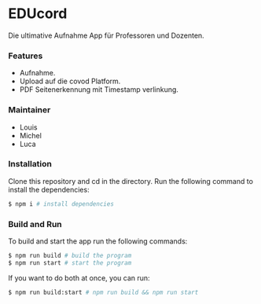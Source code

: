 # EDUcord

Die ultimative Aufnahme App für Professoren und Dozenten.

### Features

-   Aufnahme.
-   Upload auf die covod Platform.
-   PDF Seitenerkennung mit Timestamp verlinkung.

### Maintainer

-   Louis
-   Michel
-   Luca

### Installation

Clone this repository and cd in the directory. Run the following command to install the dependencies:

```sh
$ npm i # install dependencies
```

### Build and Run

To build and start the app run the following commands:

```sh
$ npm run build # build the program
$ npm run start # start the program
```

If you want to do both at once, you can run:

```sh
$ npm run build:start # npm run build && npm run start
```
